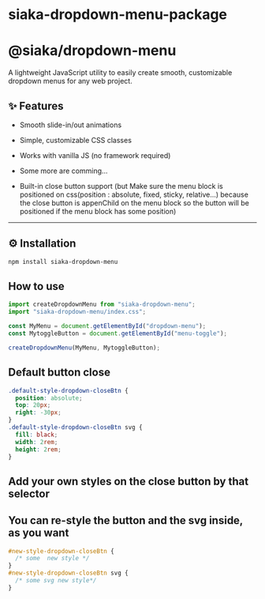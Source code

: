 # siaka-dropdown-menu-package

# @siaka/dropdown-menu

A lightweight JavaScript utility to easily create smooth, customizable dropdown menus for any web project.

## ✨ Features

- Smooth slide-in/out animations

- Simple, customizable CSS classes
- Works with vanilla JS (no framework required)
- Some more are comming...
- Built-in close button support (but Make sure the menu block is
  positioned on css(position : absolute, fixed, sticky, relative...)
  because the close button is appenChild on the menu block so the
  button will be positioned if the menu block has some position)

---

## ⚙️ Installation

```bash
npm install siaka-dropdown-menu

```

## How to use

```javascript
import createDropdownMenu from "siaka-dropdown-menu";
import "siaka-dropdown-menu/index.css";

const MyMenu = document.getElementById("dropdown-menu");
const MytoggleButton = document.getElementById("menu-toggle");

createDropdownMenu(MyMenu, MytoggleButton);
```

## Default button close

```css
.default-style-dropdown-closeBtn {
  position: absolute;
  top: 20px;
  right: -30px;
}
.default-style-dropdown-closeBtn svg {
  fill: black;
  width: 2rem;
  height: 2rem;
}
```

## Add your own styles on the close button by that selector

## You can re-style the button and the svg inside, as you want

```css
#new-style-dropdown-closeBtn {
  /* some  new style */
}
#new-style-dropdown-closeBtn svg {
  /* some svg new style*/
}
```
